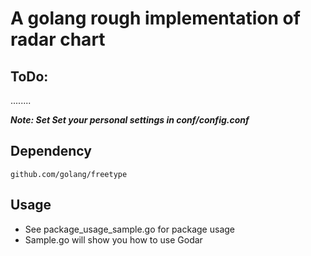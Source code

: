 # A golang rough implementation of radar chart

## ToDo:
........

***Note: Set Set your personal settings in conf/config.conf***

## Dependency 
    github.com/golang/freetype

## Usage

* See package_usage_sample.go for package usage
* Sample.go will show you how to use Godar
